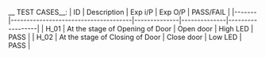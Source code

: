 __ TEST CASES__:
| ID	  |         Description                  |	  Exp i/P   |     Exp O/P	 |      PASS/FAIL   |
|-------|--------------------------------------|--------------|--------------|------------------|
|  H_01 |	   At the stage of Opening of Door   |	 Open door  |   High LED	 |      PASS        |
|  H_02 |	   At the stage of Closing of Door   |   Close door	|   Low LED	   |      PASS        |
